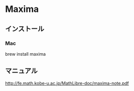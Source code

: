 # Maxima

## インストール

### Mac

brew install maxima


## マニュアル

http://fe.math.kobe-u.ac.jp/MathLibre-doc/maxima-note.pdf


